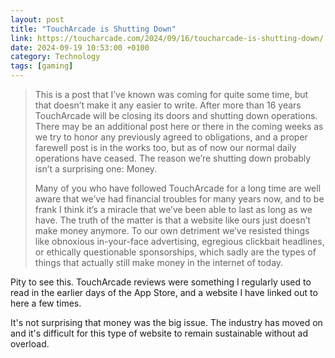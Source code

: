 ```yaml
--- 
layout: post 
title: "TouchArcade is Shutting Down" 
link: https://toucharcade.com/2024/09/16/toucharcade-is-shutting-down/
date: 2024-09-19 10:53:00 +0100 
category: Technology 
tags: [gaming] 
--- 
```


>This is a post that I’ve known was coming for quite some time, but that doesn’t make it any easier to write. After more than 16 years TouchArcade will be closing its doors and shutting down operations. There may be an additional post here or there in the coming weeks as we try to honor any previously agreed to obligations, and a proper farewell post is in the works too, but as of now our normal daily operations have ceased. The reason we’re shutting down probably isn’t a surprising one: Money.
>
>Many of you who have followed TouchArcade for a long time are well aware that we’ve had financial troubles for many years now, and to be frank I think it’s a miracle that we’ve been able to last as long as we have. The truth of the matter is that a website like ours just doesn’t make money anymore. To our own detriment we’ve resisted things like obnoxious in-your-face advertising, egregious clickbait headlines, or ethically questionable sponsorships, which sadly are the types of things that actually still make money in the internet of today.

Pity to see this. TouchArcade reviews were something I regularly used to read in the earlier days of the App Store, and a website I have linked out to here a few times. 

It's not surprising that money was the big issue. The industry has moved on and it's difficult for this type of website to remain sustainable without ad overload.